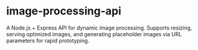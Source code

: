 # image-processing-api
A Node.js + Express API for dynamic image processing. Supports resizing, serving optimized images, and generating placeholder images via URL parameters for rapid prototyping.
